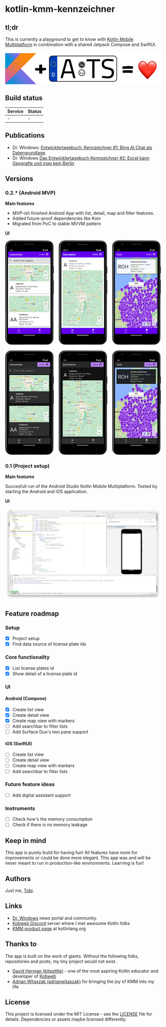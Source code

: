 # kotlin-kmm-kennzeichner

## tl;dr
This is currently a playground to get to know with [Kotlin Mobile Multiplatform](https://kotlinlang.org/lp/mobile/) in combination with a shared Jetpack Compose and SwiftUI.

![](docs/kennzeichner-desc.png?raw=true)

## Build status

|Service|Status|
|-------|------|
|-|-|

## Publications

- Dr. Windows: [Entwicklertagebuch: Kennzeichner #1: Bing AI Chat als Datengrundlage](https://www.drwindows.de/news/entwicklertagebuch-kennzeichner-1-mit-bing-ai-chat-als-datengrundlage)
- Dr. Windows [Das Entwicklertagebuch Kennzeichner #2: Excel kann Geografie und mag kein Berlin](https://www.drwindows.de/news/das-entwicklertagebuch-kennzeichner-2-excel-kann-geografie-und-mag-kein-berlin)

## Versions

### 0.2.* (Android MVP)
**Main features**
- MVP-ish finished Android App with list, detail, map and filter features.
- Added future-proof dependencies like Koin
- Migrated from PoC to stable MVVM pattern

**UI**

![](docs/021-summary.png)

### 0.1 (Project setup)
**Main features**

Succesfull run of the Android Studio Kotlin Mobile Multiplatform. Tested by starting the Android and iOS application.

**UI**

![](docs/010-summary.png)

## Feature roadmap

### Setup
- [x] Project setup
- [x] Find data source of license plate ids

### Core functionality
- [x] List license plates id
- [x] Show detail of a license plate id

### UI
#### Android (Compose)
- [x] Create list view
- [x] Create detail view
- [x] Create map view with markers
- [ ] Add searchbar to filter lists
- [ ] Add Surface Duo's two pane support

#### iOS (SwiftUI)
- [ ] Create list view
- [ ] Create detail view
- [ ] Create map view with markers
- [ ] Add searchbar to filter lists

### Future feature ideas
- [ ] Add digital assistant support

### Instruments
- [ ] Check how's the memory consumption
- [ ] Check if there is no memory leakage

## Keep in mind
This app is purely build for having fun! All features have room for improvements or could be done more elegant. This app was and will be never meant to run in production-like environments. Learning is fun!

## Authors
Just me, [Tobi]([https://tscholze.github.io).

## Links
- [Dr. Windows](https://drwindows.de) news portal and community.
- [Kobweb Discord](https://discord.com/invite/5NZ2GKV5Cs) server where I met awesome Kotlin folks
- [KMM product page](https://kotlinlang.org/lp/mobile/) at kotlinlang.org


## Thanks to
The app is built on the work of giants. Without the following folks, repositories and posts, my tiny project would not exist.

- [David Herman (bitspittle)](https://github.com/bitspittle) - one of the most aspiring Kotlin educator and developer of [Kobweb](http://kobweb.varabyte.com)
- [Adrian Witaszak (adrianwitaszak)](https://github.com/adrianwitaszak) for bringing the joy of KMM into my life

## License
This project is licensed under the MIT License - see the [LICENSE](LICENSE) file for details.
Dependencies or assets maybe licensed differently.
